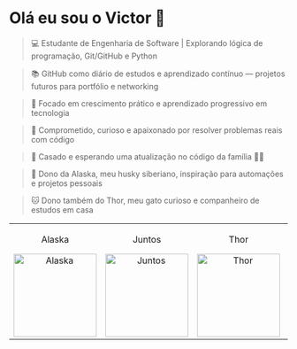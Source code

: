 # Olá eu sou o Victor 👋

>💻 Estudante de Engenharia de Software | Explorando lógica de programação, Git/GitHub e Python


>📚 GitHub como diário de estudos e aprendizado contínuo — projetos futuros para portfólio e networking

>🚀 Focado em crescimento prático e aprendizado progressivo em tecnologia

>🎯 Comprometido, curioso e apaixonado por resolver problemas reais com código

> 💍 Casado e esperando uma atualização no código da família 🤰👶

>🐶 Dono da Alaska, meu husky siberiano, inspiração para automações e projetos pessoais

>🐱 Dono também do Thor, meu gato curioso e companheiro de estudos em casa

<div align="center">
<table>
  <tr>
    <td align="center">
      <p>Alaska</p>
      <img src="Imagem do WhatsApp de 2025-08-19 à(s) 16.31.21_5238b355.jpg" alt="Alaska" height="150">
    </td>
    <td align="center">
      <p>Juntos</p>
      <img src="Imagem do WhatsApp de 2025-08-19 à(s) 22.29.10_ac2e0cb5-1.jpg" alt="Juntos" height="150">
    </td>
    <td align="center">
      <p>Thor</p>
      <img src="Imagem do WhatsApp de 2025-08-19 à(s) 22.33.16_6217a270.jpg" alt="Thor" height="150">
    </td>
    <td align="center">
      <p>Mozão</p>
      <img src="Imagem do WhatsApp de 2025-08-19 à(s) 23.51.46_4bfe368f.jpg" alt="Mozão" height="150">
    </td>
  </tr>
</table>
